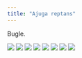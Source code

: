 ```yaml
---
title: "Ajuga reptans"
---
```


Bugle.

<!-- Add images to <div class="fotorama"></div> -->
<div class="fotorama" data-nav="thumbs" data-thumbwidth="85" data-thumbheight="64">
  <a href="https://res.cloudinary.com/gardenwild/image/upload/v1632947907/ajuga-reptans-carpet-090424.jpg">
    <img src="https://res.cloudinary.com/gardenwild/image/upload/w_85,ar_1.77,c_thumb,g_auto/v1632947907/ajuga-reptans-carpet-090424.jpg"></a>
  <a href="https://res.cloudinary.com/gardenwild/image/upload/v1632945753/ajuga-reptans-blue-flower-130509.jpg">
    <img src="https://res.cloudinary.com/gardenwild/image/upload/w_85,ar_1.77,c_thumb,g_auto/v1632945753/ajuga-reptans-blue-flower-130509.jpg"></a>
  <a href="https://res.cloudinary.com/gardenwild/image/upload/v1632945752/ajuga-reptans-flower-closeup-110506.jpg">
    <img src="https://res.cloudinary.com/gardenwild/image/upload/w_85,ar_1.77,c_thumb,g_auto/v1632945752/ajuga-reptans-flower-closeup-110506.jpg"></a>
  <a href="https://res.cloudinary.com/gardenwild/image/upload/v1632945752/ajuga-reptans-seedling-190515.jpg">
    <img src="https://res.cloudinary.com/gardenwild/image/upload/w_85,ar_1.77,c_thumb,g_auto/v1632945752/ajuga-reptans-seedling-190515.jpg"></a>
  <a href="https://res.cloudinary.com/gardenwild/image/upload/v1632945753/ajuga-reptans-shoot-190418.jpg">
    <img src="https://res.cloudinary.com/gardenwild/image/upload/w_85,ar_1.77,c_thumb,g_auto/v1632945753/ajuga-reptans-shoot-190418.jpg"></a>
  <a href="https://res.cloudinary.com/gardenwild/image/upload/v1632945752/ajuga-reptans-spike-closeup-100524.jpg">
    <img src="https://res.cloudinary.com/gardenwild/image/upload/w_85,ar_1.77,c_thumb,g_auto/v1632945752/ajuga-reptans-spike-closeup-100524.jpg"></a>
  <a href="https://res.cloudinary.com/gardenwild/image/upload/v1632945752/ajuga-reptans-mat-070429.jpg">
    <img src="https://res.cloudinary.com/gardenwild/image/upload/w_85,ar_1.77,c_thumb,g_auto/v1632945752/ajuga-reptans-mat-070429.jpg"></a>
  <a href="https://res.cloudinary.com/gardenwild/image/upload/v1632945752/ajuga-reptans-bronze-sun-060707.jpg">
    <img src="https://res.cloudinary.com/gardenwild/image/upload/w_85,ar_1.77,c_thumb,g_auto/v1632945752/ajuga-reptans-bronze-sun-060707.jpg"></a>
<div>
